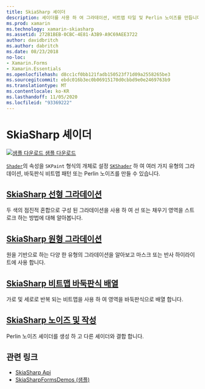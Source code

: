 ```yaml
---
title: SkiaSharp 셰이더
description: 셰이더를 사용 하 여 그라데이션, 비트맵 타일 및 Perlin 노이즈를 만듭니다.
ms.prod: xamarin
ms.technology: xamarin-skiasharp
ms.assetid: 272B1BEB-0CBC-4E81-A3B9-A9C69AEE3722
author: davidbritch
ms.author: dabritch
ms.date: 08/23/2018
no-loc:
- Xamarin.Forms
- Xamarin.Essentials
ms.openlocfilehash: d8cc1cf0bb121fadb150523f71d09a2558265be3
ms.sourcegitcommit: ebdc016b3ec0b06915170d0cbbd9e0e2469763b9
ms.translationtype: MT
ms.contentlocale: ko-KR
ms.lasthandoff: 11/05/2020
ms.locfileid: "93369222"
---
```

# <a name="skiasharp-shaders"></a>SkiaSharp 셰이더

[![샘플 다운로드](~/media/shared/download.png) 샘플 다운로드](/samples/xamarin/xamarin-forms-samples/skiasharpforms-demos)

[`Shader`](xref:SkiaSharp.SKPaint.Shader)의 속성을 `SKPaint` 형식의 개체로 설정 [`SKShader`](xref:SkiaSharp.SKShader) 하 여 여러 가지 유형의 그라데이션, 바둑판식 비트맵 패턴 또는 Perlin 노이즈를 만들 수 있습니다.

## <a name="the-skiasharp-linear-gradient"></a>[SkiaSharp 선형 그라데이션](linear-gradient.md)

두 색의 점진적 혼합으로 구성 된 그라데이션을 사용 하 여 선 또는 채우기 영역을 스트로크 하는 방법에 대해 알아봅니다.

## <a name="skiasharp-circular-gradients"></a>[SkiaSharp 원형 그라데이션](circular-gradients.md)

원을 기반으로 하는 다양 한 유형의 그라데이션을 알아보고 마스크 또는 반사 하이라이트에 사용 합니다.

## <a name="skiasharp-bitmap-tiling"></a>[SkiaSharp 비트맵 바둑판식 배열](bitmap-tiling.md)

가로 및 세로로 반복 되는 비트맵을 사용 하 여 영역을 바둑판식으로 배열 합니다.

## <a name="skiasharp-noise-and-composing"></a>[SkiaSharp 노이즈 및 작성](noise.md)

Perlin 노이즈 셰이더를 생성 하 고 다른 셰이더와 결합 합니다.

## <a name="related-links"></a>관련 링크

- [SkiaSharp Api](/dotnet/api/skiasharp)
- [SkiaSharpFormsDemos (샘플)](/samples/xamarin/xamarin-forms-samples/skiasharpforms-demos)